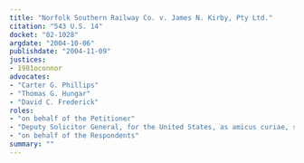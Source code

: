 ```yaml
---
title: "Norfolk Southern Railway Co. v. James N. Kirby, Pty Ltd."
citation: "543 U.S. 14"
docket: "02-1028"
argdate: "2004-10-06"
publishdate: "2004-11-09"
justices:
- 1981oconnor
advocates:
- "Carter G. Phillips"
- "Thomas G. Hungar"
- "David C. Frederick"
roles:
- "on behalf of the Petitioner"
- "Deputy Solicitor General, for the United States, as amicus curiae, supporting the Petitioner"
- "on behalf of the Respondents"
summary: ""
---
```



